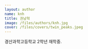 ```yaml
---
layout: author
name: knh
title: 권남혁
image: /files/authors/knh.jpg
cover: /files/covers/twin_peaks.jpeg
---
```


경산과학고등학교 2학년 재학중.